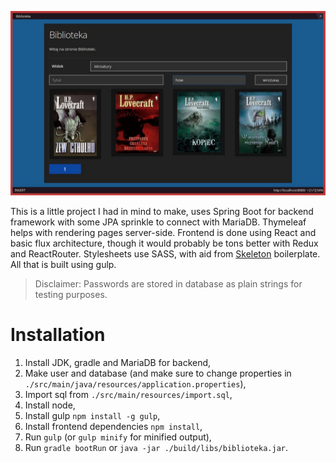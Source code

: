 ![Screenshot](/screenshots/1.png?raw=true "Main view")

This is a little project I had in mind to make, uses Spring Boot for backend framework with some JPA sprinkle to connect with MariaDB. Thymeleaf helps with rendering pages server-side.
Frontend is done using React and basic flux architecture, though it would probably be tons better with Redux and ReactRouter.
Stylesheets use SASS, with aid from [Skeleton](https://github.com/dhg/Skeleton) boilerplate. All that is built using gulp.

> Disclaimer: Passwords are stored in database as plain strings for testing purposes.

# Installation
1. Install JDK, gradle and MariaDB for backend,
2. Make user and database (and make sure to change properties in `./src/main/java/resources/application.properties`),
3. Import sql from `./src/main/resources/import.sql`,
4. Install node,
5. Install gulp `npm install -g gulp`,
6. Install frontend dependencies `npm install`,
7. Run `gulp` (or `gulp minify` for minified output), 
8. Run `gradle bootRun` or `java -jar ./build/libs/biblioteka.jar`.